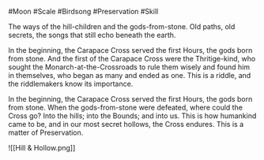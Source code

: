 #Moon #Scale #Birdsong #Preservation #Skill 

The ways of the hill-children and the gods-from-stone. Old paths, old secrets, the songs that still echo beneath the earth.

In the beginning, the Carapace Cross served the first Hours, the gods born from stone. And the first of the Carapace Cross were the Thritige-kind, who sought the Monarch-at-the-Crossroads to rule them wisely and found him in themselves, who began as many and ended as one. This is a riddle, and the riddlemakers know its importance.

In the beginning, the Carapace Cross served the first Hours, the gods born from stone. When the gods-from-stone were defeated, where could the Cross go? Into the hills; into the Bounds; and into us. This is how humankind came to be, and in our most secret hollows, the Cross endures. This is a matter of Preservation.

![[Hill & Hollow.png]]